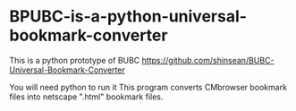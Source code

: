# BPUBC-is-a-python-universal-bookmark-converter
This is a python prototype of BUBC
https://github.com/shinsean/BUBC-Universal-Bookmark-Converter

You will need python to run it
This program converts CMbrowser bookmark files into netscape ".html" bookmark files.
